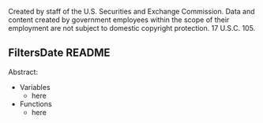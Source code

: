 ﻿Created by staff of the U.S. Securities and Exchange Commission.
Data and content created by government employees within the scope of their employment are not subject to domestic copyright protection. 17 U.S.C. 105.

## FiltersDate README
Abstract:

 - Variables
	 - here
 - Functions
	 - here
